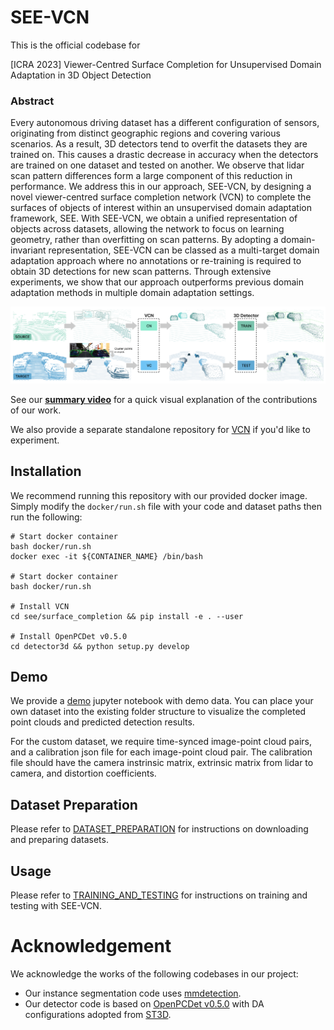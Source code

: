 # SEE-VCN

This is the official codebase for 

[ICRA 2023] Viewer-Centred Surface Completion for Unsupervised Domain Adaptation in 3D Object Detection

### Abstract

Every autonomous driving dataset has a different configuration of sensors, originating from distinct geographic regions and covering various scenarios. As a result, 3D detectors tend to overfit the datasets they are trained on. This causes a drastic decrease in accuracy when the detectors are trained on one dataset and tested on another. We observe that lidar scan pattern differences form a large component of this reduction in performance. We address this in our approach, SEE-VCN, by designing a novel viewer-centred surface completion network (VCN) to complete the surfaces of objects of interest within an unsupervised domain adaptation framework, SEE. With SEE-VCN, we obtain a unified representation of objects across datasets, allowing the network to focus on learning geometry, rather than overfitting on scan patterns. By adopting a domain- invariant representation, SEE-VCN can be classed as a multi-target domain adaptation approach where no annotations or re-training is required to obtain 3D detections for new scan patterns. Through extensive experiments, we show that our approach outperforms previous domain adaptation methods in multiple domain adaptation settings.

![see_vcn_framework](./docs/see_vcn_framework.png)

See our **[summary video](https://youtu.be/LB_u8IgiHtw)** for a quick visual explanation of the contributions of our work. 

We also provide a separate standalone repository for [VCN](https://github.com/darrenjkt/VCN) if you'd like to experiment. 

## Installation
We recommend running this repository with our provided docker image. Simply modify the `docker/run.sh` file with your code and dataset paths then run the following:
```
# Start docker container
bash docker/run.sh
docker exec -it ${CONTAINER_NAME} /bin/bash

# Start docker container
bash docker/run.sh

# Install VCN
cd see/surface_completion && pip install -e . --user

# Install OpenPCDet v0.5.0
cd detector3d && python setup.py develop
```
## Demo
We provide a [demo](https://github.com/darrenjkt/SEE-VCN/blob/main/demo/demo.ipynb) jupyter notebook with demo data. You can place your own dataset into the existing folder structure to visualize the completed point clouds and predicted detection results.

For the custom dataset, we require time-synced image-point cloud pairs, and a calibration json file for each image-point cloud pair. The calibration file should have the camera instrinsic matrix, extrinsic matrix from lidar to camera, and distortion coefficients. 

## Dataset Preparation
Please refer to [DATASET_PREPARATION](https://github.com/darrenjkt/SEE-VCN/blob/main/docs/DATASET_PREPARATION.md) for instructions on downloading and preparing datasets. 

## Usage
Please refer to [TRAINING_AND_TESTING](https://github.com/darrenjkt/SEE-VCN/blob/main/docs/TRAINING_AND_TESTING.md) for instructions on training and testing with SEE-VCN.

# Acknowledgement
We acknowledge the works of the following codebases in our project: 
- Our instance segmentation code uses [mmdetection](https://github.com/open-mmlab/mmdetection).
- Our detector code is based on [OpenPCDet v0.5.0](https://github.com/open-mmlab/OpenPCDet) with DA configurations adopted from [ST3D](https://github.com/CVMI-Lab/ST3D). 

